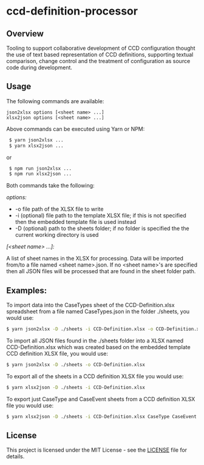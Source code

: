 # ccd-definition-processor

## Overview

Tooling to support collaborative development of CCD configuration thought the use of text based representation of CCD definitions, supporting textual comparison, change control and the treatment of configuration as source code during development.

## Usage

The following commands are available:

```
json2xlsx options [<sheet name> ...]
xlsx2json options [<sheet name> ...]
```

Above commands can be executed using Yarn or NPM: 

```sh
 $ yarn json2xlsx ...
 $ yarn xlsx2json ...
```

or 

```sh
 $ npm run json2xlsx ...
 $ npm run xlsx2json ...
```

Both commands take the following: 

_options:_

* -o    file path of the XLSX file to write
* -i    (optional) file path to the template XLSX file; if this is not specified then the embedded template file is used instead
* -D    (optional) path to the sheets folder; if no folder is specified the the current working directory is used

_[\<sheet name\> ...]:_

A list of sheet names in the XLSX for processing. Data will be imported from/to a file named \<sheet name\>.json. If no \<sheet name\>'s are specified then all JSON files will be processed that are found in the sheet folder path.

## Examples:

To import data into the CaseTypes sheet of the CCD-Definition.xlsx spreadsheet from a file named CaseTypes.json in the folder ./sheets, you would use:

```sh
$ yarn json2xlsx -D ./sheets -i CCD-Definition.xlsx -o CCD-Definition.xlsx CaseTypes
```

To import all JSON files found in the ./sheets folder into a XLSX named CCD-Definition.xlsx which was created based on the embedded template CCD definition XLSX file, you would use:

```sh
$ yarn json2xlsx -D ./sheets -o CCD-Definition.xlsx
```

To export all of the sheets in a CCD definition XLSX file you would use:

```sh
$ yarn xlsx2json -D ./sheets -i CCD-Definition.xlsx
```

To export just CaseType and CaseEvent sheets from a CCD definition XLSX file you would use:

```sh
$ yarn xlsx2json -D ./sheets -i CCD-Definition.xlsx CaseType CaseEvent
```

## License

This project is licensed under the MIT License - see the [LICENSE](LICENSE.md) file for details.